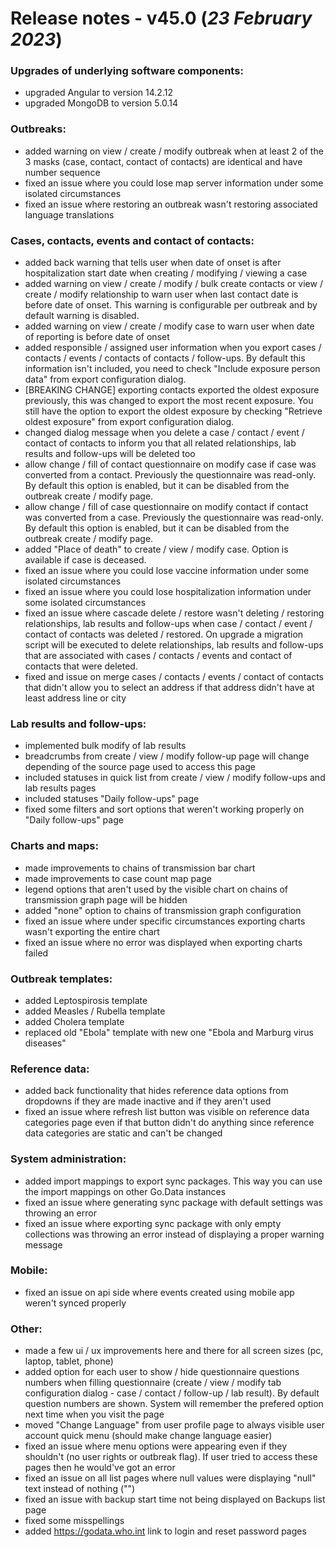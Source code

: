 # Release notes - v45.0 (***23 February 2023***)
### Upgrades of underlying software components:
- upgraded Angular to version 14.2.12
- upgraded MongoDB to version 5.0.14
### Outbreaks:
- added warning on view / create / modify outbreak when at least 2 of the 3 masks (case, contact, contact of contacts) are identical and have number sequence
- fixed an issue where you could lose map server information under some isolated circumstances
- fixed an issue where restoring an outbreak wasn't restoring associated language translations
### Cases, contacts, events and contact of contacts:
- added back warning that tells user when date of onset is after hospitalization start date when creating / modifying / viewing a case
- added warning on view / create / modify / bulk create contacts or view / create / modify relationship to warn user when last contact date is before date of onset. This warning is configurable per outbreak and by default warning is disabled.
- added warning on view / create / modify case to warn user when date of reporting is before date of onset
- added responsible / assigned user information when you export cases / contacts / events / contacts of contacts / follow-ups. By default this information isn't included, you need to check "Include exposure person data" from export configuration dialog.
- [BREAKING CHANGE] exporting contacts exported the oldest exposure previously, this was changed to export the most recent exposure. You still have the option to export the oldest exposure by checking "Retrieve oldest exposure" from export configuration dialog.
- changed dialog message when you delete a case / contact / event / contact of contacts to inform you that all related relationships, lab results and follow-ups will be deleted too
- allow change / fill of contact questionnaire on modify case if case was converted from a contact. Previously the questionnaire was read-only. By default this option is enabled, but it can be disabled from the outbreak create / modify page.
- allow change / fill of case questionnaire on modify contact if contact was converted from a case. Previously the questionnaire was read-only. By default this option is enabled, but it can be disabled from the outbreak create / modify page.
- added "Place of death" to create / view / modify case. Option is available if case is deceased.
- fixed an issue where you could lose vaccine information under some isolated circumstances
- fixed an issue where you could lose hospitalization information under some isolated circumstances
- fixed an issue where cascade delete / restore wasn't deleting / restoring relationships, lab results and follow-ups when case / contact / event / contact of contacts was deleted / restored. On upgrade a migration script will be executed to delete relationships, lab results and follow-ups that are associated with cases / contacts / events and contact of contacts that were deleted.
- fixed and issue on merge cases / contacts / events / contact of contacts that didn't allow you to select an address if that address didn't have at least address line or city
### Lab results and follow-ups:
- implemented bulk modify of lab results
- breadcrumbs from create / view / modify follow-up page will change depending of the source page used to access this page
- included statuses in quick list from create / view / modify follow-ups and lab results pages
- included statuses "Daily follow-ups" page
- fixed some filters and sort options that weren't working properly on "Daily follow-ups" page
### Charts and maps:
- made improvements to chains of transmission bar chart
- made improvements to case count map page
- legend options that aren't used by the visible chart on chains of transmission graph page will be hidden
- added "none" option to chains of transmission graph configuration
- fixed an issue where under specific circumstances exporting charts wasn't exporting the entire chart
- fixed an issue where no error was displayed when exporting charts failed
### Outbreak templates:
- added Leptospirosis template
- added Measles / Rubella template
- added Cholera template
- replaced old "Ebola" template with new one "Ebola and Marburg virus diseases"
### Reference data:
- added back functionality that hides reference data options from dropdowns if they are made inactive and if they aren't used
- fixed an issue where refresh list button was visible on reference data categories page even if that button didn't do anything since reference data categories are static and can't be changed
### System administration:
- added import mappings to export sync packages. This way you can use the import mappings on other Go.Data instances
- fixed an issue where generating sync package with default settings was throwing an error
- fixed an issue where exporting sync package with only empty collections was throwing an error instead of displaying a proper warning message
### Mobile:
- fixed an issue on api side where events created using mobile app weren't synced properly
### Other:
- made a few ui / ux improvements here and there for all screen sizes (pc, laptop, tablet, phone)
- added option for each user to show / hide questionnaire questions numbers when filling questionnaire (create / view / modify tab configuration dialog - case / contact / follow-up / lab result). By default question numbers are shown. System will remember the prefered option next time when you visit the page
- moved "Change Language" from user profile page to always visible user account quick menu (should make change language easier)
- fixed an issue where menu options were appearing even if they shouldn't (no user rights or outbreak flag). If user tried to access these pages then he would've got an error
- fixed an issue on all list pages where null values were displaying "null" text instead of nothing ("")
- fixed an issue with backup start time not being displayed on Backups list page
- fixed some misspellings
- added https://godata.who.int link to login and reset password pages
